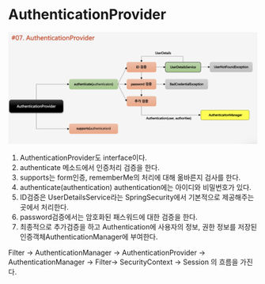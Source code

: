 # AuthenticationProvider

![](../../../.gitbook/assets/2020-10-25-8.44.37.png)

1. AuthenticationProvider도 interface이다.
2. authenticate 메소드에서 인증처리 검증을 한다.
3. supports는 form인증, rememberMe의 처리에 대해 옮바른지 검사를 한다.
4. authenticate\(authentication\) authentication에는 아이디와 비밀번호가 있다.
5. ID검증은 UserDetailsService라는 SpringSecurity에서 기본적으로 제공해주는 곳에서 처리한다.
6. password검증에서는 암호화된 패스워드에 대한 검증을 한다.
7. 최종적으로 추가검증을 하고 Authentication에 사용자의 정보, 권한 정보를 저장된 인증객체AuthenticationManager에 부여한다.

Filter -&gt; AuthenticationManager -&gt; AuthenticationProvider -&gt; AuthenticationManager -&gt; Filter-&gt; SecurityContext -&gt; Session 의 흐름을 가진다.

